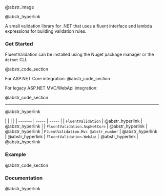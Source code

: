 @abstr_image 

@abstr_hyperlink 

A small validation library for .NET that uses a fluent interface and lambda expressions for building validation rules.

### Get Started

FluentValidation can be installed using the Nuget package manager or the `dotnet` CLI.

@abstr_code_section 

For ASP.NET Core integration: @abstr_code_section 

For legacy ASP.NET MVC/WebApi integration:

@abstr_code_section 

* * *

@abstr_hyperlink 

| | | | | ------- | ----- | ----- | | `FluentValidation` | @abstr_hyperlink | @abstr_hyperlink | | `FluentValidation.AspNetCore` | @abstr_hyperlink | @abstr_hyperlink | `FluentValidation.Mvc @abstr_number` | @abstr_hyperlink | @abstr_hyperlink | `FluentValidation.WebApi` | @abstr_hyperlink | @abstr_hyperlink 

### Example

@abstr_code_section 

### Documentation

@abstr_hyperlink 
